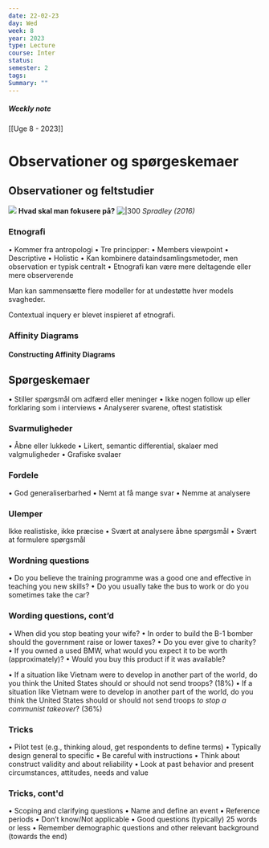 ```yaml
---
date: 22-02-23
day: Wed
week: 8
year: 2023
type: Lecture
course: Inter
status: 
semester: 2
tags:
Summary: ""
---
```

##### Weekly note
[[Uge 8 - 2023]]

# Observationer og spørgeskemaer
## Observationer og feltstudier
![](https://i.imgur.com/JuzZMhn.png)
**Hvad skal man fokusere på?**
![|300](https://i.imgur.com/XpYKGid.png)
*Spradley (2016)*

### Etnografi
• Kommer fra antropologi 
• Tre principper: 
	• Members viewpoint 
	• Descriptive 
	• Holistic 
• Kan kombinere dataindsamlingsmetoder, men observation er typisk centralt 
• Etnografi kan være mere deltagende eller mere observerende

Man kan sammensætte flere modeller for at undestøtte hver models svagheder.

Contextual inquery er blevet inspieret af etnografi. 
### Affinity Diagrams

#### Constructing Affinity Diagrams

## Spørgeskemaer
• Stiller spørgsmål om adfærd eller meninger 
• Ikke nogen follow up eller forklaring som i interviews
• Analyserer svarene, oftest statistisk
### Svarmuligheder 
• Åbne eller lukkede 
• Likert, semantic differential, skalaer med valgmuligheder 
• Grafiske svalaer
### Fordele
• God generaliserbarhed 
• Nemt at få mange svar 
• Nemme at analysere
### Ulemper
Ikke realistiske, ikke præcise 
• Svært at analysere åbne spørgsmål 
• Svært at formulere spørgsmål
### Wordning questions 
• Do you believe the training programme was a good one and effective in teaching you new skills? 
• Do you usually take the bus to work or do you sometimes take the car?
### Wording questions, cont’d

• When did you stop beating your wife? 
• In order to build the B-1 bomber should the government raise or lower taxes? 
• Do you ever give to charity? 
• If you owned a used BMW, what would you expect it to be worth (approximately)? 
• Would you buy this product if it was available?

• If a situation like Vietnam were to develop in another part of the world, do you think the United States should or should not send troops? (18%)
• If a situation like Vietnam were to develop in another part of the world, do you think the United States should or should not send troops *to stop a communist takeover*? (36%)
### Tricks
• Pilot test (e.g., thinking aloud, get respondents to define terms) 
• Typically design general to specific 
• Be careful with instructions 
• Think about construct validity and about reliability 
• Look at past behavior and present circumstances, attitudes, needs and value
### Tricks, cont'd
• Scoping and clarifying questions 
	• Name and define an event 
	• Reference periods 
	• Don’t know/Not applicable 
	• Good questions (typically) 25 words or less 
• Remember demographic questions and other relevant background (towards the end)
